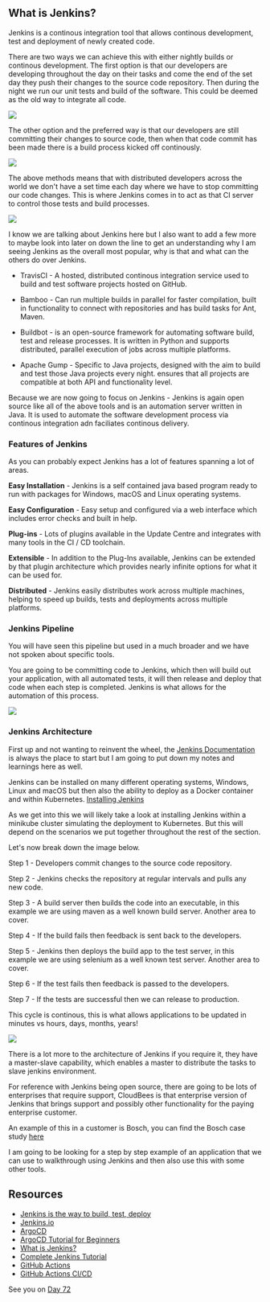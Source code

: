 ## What is Jenkins?

Jenkins is a continous integration tool that allows continous development, test and deployment of newly created code. 

There are two ways we can achieve this with either nightly builds or continous development. The first option is that our developers are developing throughout the day on their tasks and come the end of the set day they push their changes to the source code repository. Then during the night we run our unit tests and build of the software. This could be deemed as the old way to integrate all code. 

![](Images/Day71_CICD1.png)

The other option and the preferred way is that our developers are still committing their changes to source code, then when that code commit has been made there is a build process kicked off continously. 

![](Images/Day71_CICD2.png)

The above methods means that with distributed developers across the world we don't have a set time each day where we have to stop committing our code changes. This is where Jenkins comes in to act as that CI server to control those tests and build processes. 

![](Images/Day71_CICD3.png)

I know we are talking about Jenkins here but I also want to add a few more to maybe look into later on down the line to get an understanding why I am seeing Jenkins as the overall most popular, why is that and what can the others do over Jenkins. 

- TravisCI - A hosted, distributed continous integration service used to build and test software projects hosted on GitHub. 
  
- Bamboo - Can run multiple builds in parallel for faster compilation, built in functionality to connect with repositories and has build tasks for Ant, Maven. 
  
- Buildbot - is an open-source framework for automating software build, test and release processes. It is written in Python and supports distributed, parallel execution of jobs across multiple platforms. 
  
- Apache Gump - Specific to Java projects, designed with the aim to build and test those Java projects every night. ensures that all projects are compatible at both API and functionality level. 

Because we are now going to focus on Jenkins - Jenkins is again open source like all of the above tools and is an automation server written in Java. It is used to automate the software development process via continous integration adn faciliates continous delivery. 

### Features of Jenkins

As you can probably expect Jenkins has a lot of features spanning a lot of areas. 

**Easy Installation** - Jenkins is a self contained java based program ready to run with packages for Windows, macOS and Linux operating systems. 

**Easy Configuration** - Easy setup and configured via a web interface which includes error checks and built in help. 

**Plug-ins** - Lots of plugins available in the Update Centre and integrates with many tools in the CI / CD toolchain. 

**Extensible** - In addition to the Plug-Ins available, Jenkins can be extended by that plugin architecture which provides nearly infinite options for what it can be used for. 

**Distributed** - Jenkins easily distributes work across multiple machines, helping to speed up builds, tests and deployments across multiple platforms. 

### Jenkins Pipeline 

You will have seen this pipeline but used in a much broader and we have not spoken about specific tools. 

You are going to be committing code to Jenkins, which then will build out your application, with all automated tests, it will then release and deploy that code when each step is completed. Jenkins is what allows for the automation of this process. 

![](Images/Day71_CICD4.png)

### Jenkins Architecture 

First up and not wanting to reinvent the wheel, the [Jenkins Documentation](https://www.jenkins.io/doc/developer/architecture/) is always the place to start but I am going to put down my notes and learnings here as well. 

Jenkins can be installed on many different operating systems, Windows, Linux and macOS but then also the ability to deploy as a Docker container and within Kubernetes. [Installing Jenkins](https://www.jenkins.io/doc/book/installing/)

As we get into this we will likely take a look at installing Jenkins within a minikube cluster simulating the deployment to Kubernetes. But this will depend on the scenarios we put together throughout the rest of the section. 

Let's now break down the image below. 

Step 1 - Developers commit changes to the source code repository.

Step 2 - Jenkins checks the repository at regular intervals and pulls any new code.

Step 3 - A build server then builds the code into an executable, in this example we are using maven as a well known build server. Another area to cover. 

Step 4 - If the build fails then feedback is sent back to the developers. 

Step 5 - Jenkins then deploys the build app to the test server, in this example we are using selenium as a well known test server. Another area to cover. 

Step 6 - If the test fails then feedback is passed to the developers.

Step 7 - If the tests are successful then we can release to production. 

This cycle is continous, this is what allows applications to be updated in minutes vs hours, days, months, years! 

![](Images/Day71_CICD5.png)

There is a lot more to the architecture of Jenkins if you require it, they have a master-slave capability, which enables a master to distribute the tasks to slave jenkins environment. 

For reference with Jenkins being open source, there are going to be lots of enterprises that require support, CloudBees is that enterprise version of Jenkins that brings support and possibly other functionality for the paying enterprise customer. 

An example of this in a customer is Bosch, you can find the Bosch case study [here](https://assets.ctfassets.net/vtn4rfaw6n2j/case-study-boschpdf/40a0b23c61992ed3ee414ae0a55b6777/case-study-bosch.pdf)

I am going to be looking for a step by step example of an application that we can use to walkthrough using Jenkins and then also use this with some other tools.

## Resources

- [Jenkins is the way to build, test, deploy](https://youtu.be/_MXtbjwsz3A)
- [Jenkins.io](https://www.jenkins.io/)
- [ArgoCD](https://argo-cd.readthedocs.io/en/stable/)
- [ArgoCD Tutorial for Beginners](https://www.youtube.com/watch?v=MeU5_k9ssrs)
- [What is Jenkins?](https://www.youtube.com/watch?v=LFDrDnKPOTg)
- [Complete Jenkins Tutorial](https://www.youtube.com/watch?v=nCKxl7Q_20I&t=3s)
- [GitHub Actions](https://www.youtube.com/watch?v=R8_veQiYBjI)
- [GitHub Actions CI/CD](https://www.youtube.com/watch?v=mFFXuXjVgkU)

See you on [Day 72](day72.md)
